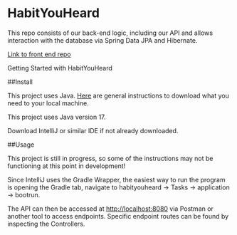 # HabitYouHeard
This repo consists of our back-end logic, including our API and allows interaction with the database via Spring Data JPA and Hibernate.

[Link to front end repo](https://github.com/Jul-2022-LC-LiftOff/Habit-You-Heard-Frontend)

Getting Started with HabitYouHeard

##Install

This project uses Java. [Here](https://www.freecodecamp.org/news/how-to-install-java-on-windows/) are general instructions to download what you need to your local machine.

This project uses Java version 17.

Download IntelliJ or similar IDE if not already downloaded.

##Usage

This project is still in progress, so some of the instructions may not be functioning at this point in development!

Since IntelliJ uses the Gradle Wrapper, the easiest way to run the program is opening the Gradle tab, navigate to habityouheard -> Tasks -> application -> bootrun.

The API can then be accessed at [http://localhost:8080](http://localhost:8080) via Postman or another tool to access endpoints. Specific endpoint routes can be found by inspecting the Controllers. 

